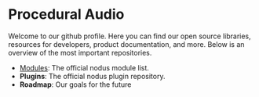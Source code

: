 # Procedural Audio

Welcome to our github profile. Here you can find our open source libraries, resources for developers, product documentation, and more. Below is an overview of the most important repositories. 

 - [Modules](htts://github.com/procedural-audio/modules): The official nodus module list. 
 - **Plugins**: The official nodus plugin repository. 
 - **Roadmap**: Our goals for the future
